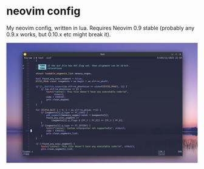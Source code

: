 # neovim config

My neovim config, written in lua.
Requires Neovim 0.9 stable (probably any 0.9.x works, but 0.10.x etc might break
it).


![screenshot](./screenshots/c.png)

